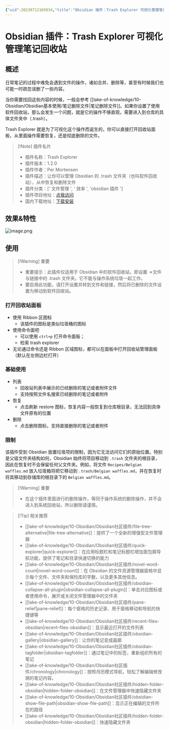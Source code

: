 ```yaml
---
{"uid":20230712165034,"title":"Obsidian 插件：Trash Explorer 可视化管理笔记回收站","tags":["Obsidian","插件","回收站","可视化编辑"],"description":"Obsidian 插件：Trash Explorer 可视化管理笔记回收站，让你可以管理 Obsidian 的 .trash 文件夹（也叫软件回收站），从中恢复和删除文件","author":"OS","type":"basic","draft":false,"editable":false,"modified":20230831175928,"dg-publish":true,"permalink":"/lake-of-knowledge/10-obsidian/obsidian/obsidian-trash-explorer/","dgPassFrontmatter":true}
---
```



# Obsidian 插件：Trash Explorer 可视化管理笔记回收站

## 概述

日常笔记的过程中难免会遇到文件的操作，诸如合并、删除等，甚至有时候我们也可能一时疏忽误删了一些内容。

当你需要找回这些内容的时候，一般会参考 [[lake-of-knowledge/10-Obsidian/Obsidian基本使用/笔记删除文件\|笔记删除文件]]。如果你设置了使用软件回收站，那么会发生一个问题，就是它的操作不够直观，需要进入到仓库的具体文件夹中（.trash）。

Trash Explorer 就是为了可视化这个操作而诞生的，你可以直接打开回收站面板，从里面操作需要恢复，还是彻底删除的文件。

> [!Note] 插件名片
> - 插件名称：Trash Explorer
> - 插件版本：1.2.0
> - 插件作者：Per Mortensen
> - 插件描述：让你可以管理 Obsidian 的 .trash 文件夹（也叫软件回收站），从中恢复和删除文件
> - 插件分类：[' 文件管理 ', ' 效率 ', 'obsidian 插件 ']
> - 插件项目地址：[点我访问](https://github.com/proog/obsidian-trash-explorer)
> - 国内下载地址：[下载安装](https://pkmer.cn/products/plugin/pluginMarket/?obsidian-trash-explorer)

## 效果&特性

![image.png](https://cdn.pkmer.cn/images/20230712165609.png!pkmer)

## 使用

> [!Warning] 重要
> - 重要提示：此插件仅适用于 Obsidian 中的软件回收站，即设置 ->文件与链接中的 .trash 文件夹。它不能与操作系统垃圾一起工作。
> - 要启用此功能，请打开设置并转到文件和链接，然后将已删除的文件设置为移动到软件回收站。

### 打开回收站面板

- 使用 Ribbon 区图标
	- 该插件的图标是类似垃圾桶的图标
- 使用命令面吧
	- 可以使用 `ctrl+p` 打开命令面板；
	- 检索 trash explorer
- 无论通过命令还是 Ribbon 区域图标，都可以在面板中打开回收站管理面板（默认在左侧边栏打开）

### 基础使用

- 列表
	- 回收站列表中展示的已经删除的笔记或者附件文件
	- 支持按照文件名搜索已经删除的笔记或者附件
- 恢复
	- 点击刷新 restore 图标，恢复内容一般恢复到仓库根目录，无法回到具体文件原有的位置
- 删除
	- 点击删除图标，支持直接删除的笔记或者附件

### 限制

该插件受到 Obsidian 放置垃圾项的限制，因为它无法访问它们的原始位置。特别是父级文件夹结构如何，Obsidian 始终将项目移动到 `.trash` 文件夹的根目录，因此在恢复时不会保留任何父文件夹。例如，将文件 `Recipes/Belgian waffles.md` 放入垃圾箱将把它移动到 `.trash/Belgian waffles.md`，并在恢复时将其移动到存储库的根目录下的 `Belgian waffles.md`。

> [!Warning] 重要
> - 在这个插件里面进行的删除操作，等同于操作系统的删除操作，并不会进入到系统回收站，所以删除请谨慎。

> [!Tip] 相关推荐
>  - [[lake-of-knowledge/10-Obsidian/Obsidian社区插件/file-tree-alternative\|file-tree-alternative]]：提供了一个全新的增强型文件管理器
>  - [[lake-of-knowledge/10-Obsidian/Obsidian社区插件/quick-explorer\|quick-explorer]]：在应用标题栏和笔记标题栏增加面包屑导航功能，提供了笔记和目录快速切换的能力
>  - [[lake-of-knowledge/10-Obsidian/Obsidian社区插件/novel-word-count\|novel-word-count]]：在 Obsidian 的文件资源管理器窗格中显示每个文件、文件夹和保险库的字数，以及更多其他信息。
>  - [[lake-of-knowledge/10-Obsidian/Obsidian社区插件/obsidian-collapse-all-plugin\|obsidian-collapse-all-plugin]]：单击对应图标或者使用命令，展开或关闭文件管理器中的文件夹
>  - [[lake-of-knowledge/10-Obsidian/Obsidian社区插件/pane-relief\|pane-relief]]：每个窗格的历史记录、用于窗格移动和导航的快捷键等
>  - [[lake-of-knowledge/10-Obsidian/Obsidian社区插件/recent-files-obsidian\|recent-files-obsidian]]：显示最近打开的文件列表
>  - [[lake-of-knowledge/10-Obsidian/Obsidian社区插件/obsidian-gallery\|obsidian-gallery]]：让你的笔记变成画廊
>  - [[lake-of-knowledge/10-Obsidian/Obsidian社区插件/obsidian-tagfolder\|obsidian-tagfolder]]：通过笔记中的标签，重新组织所有的笔记
>  - [[lake-of-knowledge/10-Obsidian/Obsidian社区插件/chronology\|chronology]]：按照月历模式导航，轻松了解编辑修改锅的笔记内容。
>  - [[lake-of-knowledge/10-Obsidian/Obsidian社区插件/hidden-folder-obsidian\|hidden-folder-obsidian]]：在文件管理器中快速隐藏文件夹
>  - [[lake-of-knowledge/10-Obsidian/Obsidian社区插件/obsidian-show-file-path\|obsidian-show-file-path]]：显示正在编辑的文件所在的路径
>  - [[lake-of-knowledge/10-Obsidian/Obsidian社区插件/hidden-folder-obsidian\|hidden-folder-obsidian]]：快速隐藏文件夹
